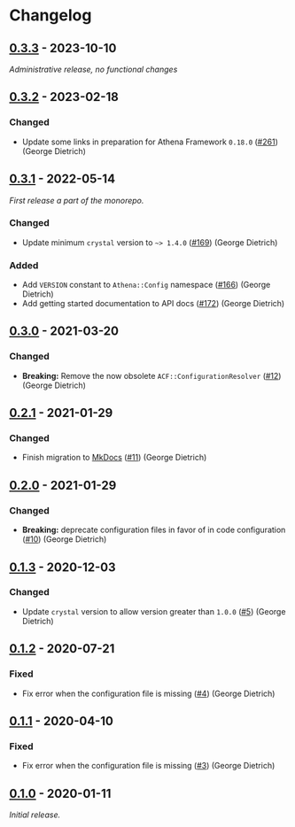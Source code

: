 # Changelog

## [0.3.3] - 2023-10-10

_Administrative release, no functional changes_

## [0.3.2] - 2023-02-18

### Changed

- Update some links in preparation for Athena Framework `0.18.0` ([#261](https://github.com/athena-framework/athena/pull/261)) (George Dietrich)

## [0.3.1] - 2022-05-14

_First release a part of the monorepo._

### Changed

- Update minimum `crystal` version to `~> 1.4.0` ([#169](https://github.com/athena-framework/athena/pull/169)) (George Dietrich)

### Added

- Add `VERSION` constant to `Athena::Config` namespace ([#166](https://github.com/athena-framework/athena/pull/166)) (George Dietrich)
- Add getting started documentation to API docs ([#172](https://github.com/athena-framework/athena/pull/172)) (George Dietrich)

## [0.3.0] - 2021-03-20

### Changed

- **Breaking:** Remove the now obsolete `ACF::ConfigurationResolver` ([#12](https://github.com/athena-framework/config/pull/12)) (George Dietrich)

## [0.2.1] - 2021-01-29

### Changed

- Finish migration to [MkDocs](https://mkdocstrings.github.io/crystal/) ([#11](https://github.com/athena-framework/config/pull/11)) (George Dietrich)

## [0.2.0] - 2021-01-29

### Changed

- **Breaking:** deprecate configuration files in favor of in code configuration ([#10](https://github.com/athena-framework/config/pull/10)) (George Dietrich)

## [0.1.3] - 2020-12-03

### Changed

- Update `crystal` version to allow version greater than `1.0.0` ([#5](https://github.com/athena-framework/config/pull/5)) (George Dietrich)

## [0.1.2] - 2020-07-21

### Fixed

- Fix error when the configuration file is missing ([#4](https://github.com/athena-framework/config/pull/4)) (George Dietrich)

## [0.1.1] - 2020-04-10

### Fixed

- Fix error when the configuration file is missing ([#3](https://github.com/athena-framework/config/pull/3)) (George Dietrich)

## [0.1.0] - 2020-01-11

_Initial release._

[0.3.3]: https://github.com/athena-framework/config/releases/tag/v0.3.3
[0.3.2]: https://github.com/athena-framework/config/releases/tag/v0.3.2
[0.3.1]: https://github.com/athena-framework/config/releases/tag/v0.3.1
[0.3.0]: https://github.com/athena-framework/config/releases/tag/v0.3.0
[0.2.1]: https://github.com/athena-framework/config/releases/tag/v0.2.1
[0.2.0]: https://github.com/athena-framework/config/releases/tag/v0.2.0
[0.1.3]: https://github.com/athena-framework/config/releases/tag/v0.1.3
[0.1.2]: https://github.com/athena-framework/config/releases/tag/v0.1.2
[0.1.1]: https://github.com/athena-framework/config/releases/tag/v0.1.1
[0.1.0]: https://github.com/athena-framework/config/releases/tag/v0.1.0
